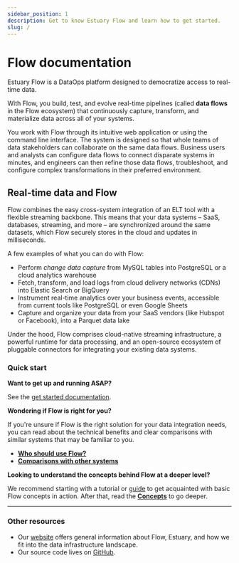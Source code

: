 ```yaml
---
sidebar_position: 1
description: Get to know Estuary Flow and learn how to get started.
slug: /
---
```


# Flow documentation

Estuary Flow is a DataOps platform designed to democratize access to real-time data.

With Flow, you build, test, and evolve real-time pipelines (called **data flows** in the Flow ecosystem) that continuously capture, transform, and materialize data across all of your systems.

You work with Flow through its intuitive web application or using the command line interface.
The system is designed so that whole teams of data stakeholders can collaborate on the same data flows. Business users and analysts can configure data flows to connect disparate systems in minutes,
and engineers can then refine those data flows, troubleshoot, and configure complex transformations in their preferred environment.

## Real-time data and Flow

Flow combines the easy cross-system integration of an ELT tool with a flexible streaming backbone.
This means that your data systems – SaaS, databases, streaming, and more – are synchronized around the same datasets, which Flow securely stores in the cloud and updates in milliseconds.

A few examples of what you can do with Flow:

 * Perform *change data capture* from MySQL tables into PostgreSQL or a cloud analytics warehouse
 * Fetch, transform, and load logs from cloud delivery networks (CDNs) into Elastic Search or BigQuery
 * Instrument real-time analytics over your business events, accessible from current tools like PostgreSQL or even Google Sheets
 * Capture and organize your data from your SaaS vendors (like Hubspot or Facebook), into a Parquet data lake

Under the hood, Flow comprises cloud-native streaming infrastructure, a powerful runtime for data processing,
and an open-source ecosystem of pluggable connectors for integrating your existing data systems.

### Quick start

**Want to get up and running ASAP?**

See the [get started documentation](../getting-started/installation.md).

**Wondering if Flow is right for you?**

If you're unsure if Flow is the right solution for your data integration needs, you can read about the technical benefits and clear comparisons with similar systems that may be familiar to you.

* **[Who should use Flow?](overview/who-should-use-flow.md)**
* **[Comparisons with other systems](overview/comparisons.md)**

**Looking to understand the concepts behind Flow at a deeper level?**

We recommend starting with a tutorial or [guide](../guides/create-dataflow.md) to get acquainted with basic Flow concepts in action.
After that, read the **[Concepts](concepts/README.md)** to go deeper.

****

### **Other resources**

* Our [website](https://www.estuary.dev) offers general information about Flow, Estuary, and how we fit into the data infrastructure landscape.
* Our source code lives on [GitHub](https://github.com/estuary).

